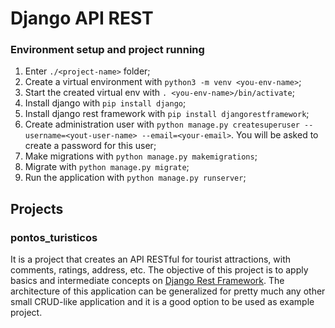 # Django API REST
### Environment setup and project running
1. Enter ```./<project-name>``` folder;
2. Create a virtual environment with ```python3 -m venv <you-env-name>```;
3. Start the created virtual env with ```. <you-env-name>/bin/activate```;
4. Install django with ```pip install django```;
5. Install django rest framework with ```pip install djangorestframework```;
6. Create administration user with ```python manage.py createsuperuser --username=<yout-user-name> --email=<your-email>```. You will be asked to create a password for this user;
7. Make migrations with ```python manage.py makemigrations```;
8. Migrate with ```python manage.py migrate```;
9. Run the application with ```python manage.py runserver```;

## Projects
### pontos_turisticos
It is a project that creates an API RESTful for tourist attractions, with comments, ratings, address, etc. The objective of this project is to apply basics and intermediate concepts on [Django Rest Framework](https://www.django-rest-framework.org/). The architecture of this application can be generalized for pretty much any other small CRUD-like application and it is a good option to be used as example project.
